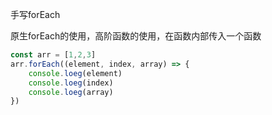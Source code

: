 手写forEach

原生forEach的使用，高阶函数的使用，在函数内部传入一个函数

````js
const arr = [1,2,3]
arr.forEach((element, index, array) => {
    console.loeg(element)
    console.loeg(index)
    console.loeg(array)
})
````